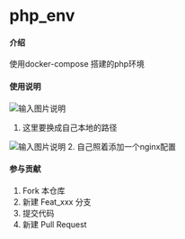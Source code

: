 # php_env

#### 介绍
使用docker-compose 搭建的php环境

#### 使用说明
![输入图片说明](https://images.gitee.com/uploads/images/2021/0714/172034_0e8c57b7_1138266.png "屏幕截图.png")
1.  这里要换成自己本地的路径

![输入图片说明](https://images.gitee.com/uploads/images/2021/0714/172056_92c861a6_1138266.png "屏幕截图.png")
2.  自己照着添加一个nginx配置

#### 参与贡献

1.  Fork 本仓库
2.  新建 Feat_xxx 分支
3.  提交代码
4.  新建 Pull Request

